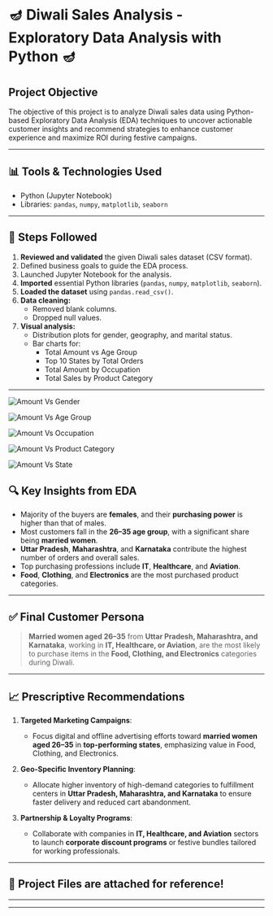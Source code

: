 # 🪔 Diwali Sales Analysis - Exploratory Data Analysis with Python 🪔 

##  Project Objective
The objective of this project is to analyze Diwali sales data using Python-based Exploratory Data Analysis (EDA) techniques to uncover actionable customer insights and recommend strategies to enhance customer experience and maximize ROI during festive campaigns.

---

## 📊 Tools & Technologies Used
- Python (Jupyter Notebook)
- Libraries: `pandas`, `numpy`, `matplotlib`, `seaborn`

---

## 📂 Steps Followed

1. **Reviewed and validated** the given Diwali sales dataset (CSV format).
2. Defined business goals to guide the EDA process.
3. Launched Jupyter Notebook for the analysis.
4. **Imported** essential Python libraries (`pandas`, `numpy`, `matplotlib`, `seaborn`).
5. **Loaded the dataset** using `pandas.read_csv()`.
6. **Data cleaning:**
   - Removed blank columns.
   - Dropped null values.
7. **Visual analysis:**
   - Distribution plots for gender, geography, and marital status.
   - Bar charts for:
     - Total Amount vs Age Group
     - Top 10 States by Total Orders
     - Total Amount by Occupation
     - Total Sales by Product Category

---




![Amount Vs Gender](https://github.com/user-attachments/assets/14aae1b1-8430-47b5-9f2c-ed1f8b9bd590)





![Amount Vs Age Group](https://github.com/user-attachments/assets/750f2a28-5041-45ed-a9b2-aa5ee4a1ef63)





![Amount Vs Occupation](https://github.com/user-attachments/assets/fb7f4eb0-e6a1-4769-90f9-393f6e67b2c1)






![Amount Vs Product Category](https://github.com/user-attachments/assets/ccd6b77d-c056-4c5b-872c-04b9fca11e37)




![Amount Vs State](https://github.com/user-attachments/assets/54f2ceb8-9873-4dc9-9ee8-30eb9f0c9fb3)



## 🔍 Key Insights from EDA

- Majority of the buyers are **females**, and their **purchasing power** is higher than that of males.
- Most customers fall in the **26–35 age group**, with a significant share being **married women**.
- **Uttar Pradesh**, **Maharashtra**, and **Karnataka** contribute the highest number of orders and overall sales.
- Top purchasing professions include **IT**, **Healthcare**, and **Aviation**.
- **Food**, **Clothing**, and **Electronics** are the most purchased product categories.

---

## ✅ Final Customer Persona
> **Married women aged 26–35** from **Uttar Pradesh, Maharashtra, and Karnataka**, working in **IT, Healthcare, or Aviation**, are the most likely to purchase items in the **Food, Clothing, and Electronics** categories during Diwali.

---

## 📈 Prescriptive Recommendations

1. **Targeted Marketing Campaigns**:
   - Focus digital and offline advertising efforts toward **married women aged 26–35** in **top-performing states**, emphasizing value in Food, Clothing, and Electronics.

2. **Geo-Specific Inventory Planning**:
   - Allocate higher inventory of high-demand categories to fulfillment centers in **Uttar Pradesh, Maharashtra, and Karnataka** to ensure faster delivery and reduced cart abandonment.

3. **Partnership & Loyalty Programs**:
   - Collaborate with companies in **IT, Healthcare, and Aviation** sectors to launch **corporate discount programs** or festive bundles tailored for working professionals.

---

## 📁 Project Files are attached for reference!

---


---

